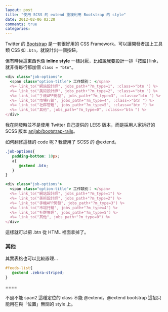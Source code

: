 ```yaml
---
layout: post
title: "使用 SCSS 的 extend 重複利用 Bootstrap 的 style"
date: 2012-02-06 02:20
comments: true
categories: 
---
```


Twitter 的 [Bootstrap](http://twitter.github.com/bootstrap/) 是一套很好用的 CSS Framework。可以讓開發者加上工具類 CSS 如 `.btn`，就設計出一個按鈕。

但有時候這東西也像 **inline style** 一樣討厭，比如說我要設計一排「按鈕] link，就非得每行都加個 `class = "btn"`。


``` ruby
<div class="job-options">
  <span class="option-title"> 工作類別： </span>
  <%= link_to("網站設計師", jobs_path+"?m_type=1", :class=>"btn ") %>
  <%= link_to("美術設計師", jobs_path+"?m_type=2", :class=>"btn ") %>
  <%= link_to("手機APP開發", jobs_path+"?m_type=3", :class=>"btn ") %>
  <%= link_to("市場行銷", jobs_path+"?m_type=4", :class=>"btn ") %>
  <%= link_to("社群管理", jobs_path+"?m_type=5", :class=>"btn ") %>
  <%= link_to("其他", jobs_path+"?m_type=0", :class=>"btn ") %>
</div>
```

我在開發時並不是使用 Twitter 自己提供的 LESS 版本，而是採用人家拆好的 SCSS 版本 [anjlab/bootstrap-rails](https://github.com/anjlab/bootstrap-rails)。

如何翻修這樣的 code 呢？我使用了 SCSS 的 @extend。

``` scss
.job-options{
   padding-bottom: 10px;
   a{
      @extend .btn;
   }
}
```

``` ruby
<div class="job-options">
  <span class="option-title"> 工作類別： </span>
  <%= link_to("網站設計師", jobs_path+"?m_type=1") %>
  <%= link_to("美術設計師", jobs_path+"?m_type=2") %>
  <%= link_to("手機APP開發", jobs_path+"?m_type=3") %>
  <%= link_to("市場行銷", jobs_path+"?m_type=4") %>
  <%= link_to("社群管理", jobs_path+"?m_type=5") %>
  <%= link_to("其他", jobs_path+"?m_type=0") %>
</div>
```

這樣就可以把 .btn 從 HTML 裡面拿掉了。

### 其他

其實表格也可以比較辦理...

``` scss
#feeds-list{
   @extend .zebra-striped;
}
```
====

不過不能 span2 這種定位的 class 不能 @extend。@extend bootstrap 這招只能用在與「位置」無關的 style 上。
